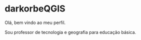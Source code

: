 # darkorbeQGIS
Olá, bem vindo ao meu perfil.

Sou professor de tecnologia e geografia para educação básica.
